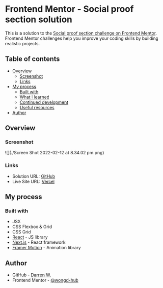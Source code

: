 # Frontend Mentor - Social proof section solution

This is a solution to the [Social proof section challenge on Frontend Mentor](https://www.frontendmentor.io/challenges/social-proof-section-6e0qTv_bA). Frontend Mentor challenges help you improve your coding skills by building realistic projects. 

## Table of contents

- [Overview](#overview)
  - [Screenshot](#screenshot)
  - [Links](#links)
- [My process](#my-process)
  - [Built with](#built-with)
  - [What I learned](#what-i-learned)
  - [Continued development](#continued-development)
  - [Useful resources](#useful-resources)
- [Author](#author)

## Overview
### Screenshot

![](./Screen Shot 2022-02-12 at 8.34.02 pm.png)
### Links

- Solution URL: [GitHub](https://github.com/wongd-hub/fm-social-proof-section)
- Live Site URL: [Vercel](https://fm-social-proof-section-six.vercel.app)

## My process
### Built with

- JSX
- CSS Flexbox & Grid
- CSS Grid
- [React](https://reactjs.org/) - JS library
- [Next.js](https://nextjs.org/) - React framework
- [Framer Motion](https://www.framer.com/docs/) - Animation library

## Author

- GitHub - [Darren W.](https://github.com/wongd-hub/)
- Frontend Mentor - [@wongd-hub](https://www.frontendmentor.io/profile/wongd-hub)